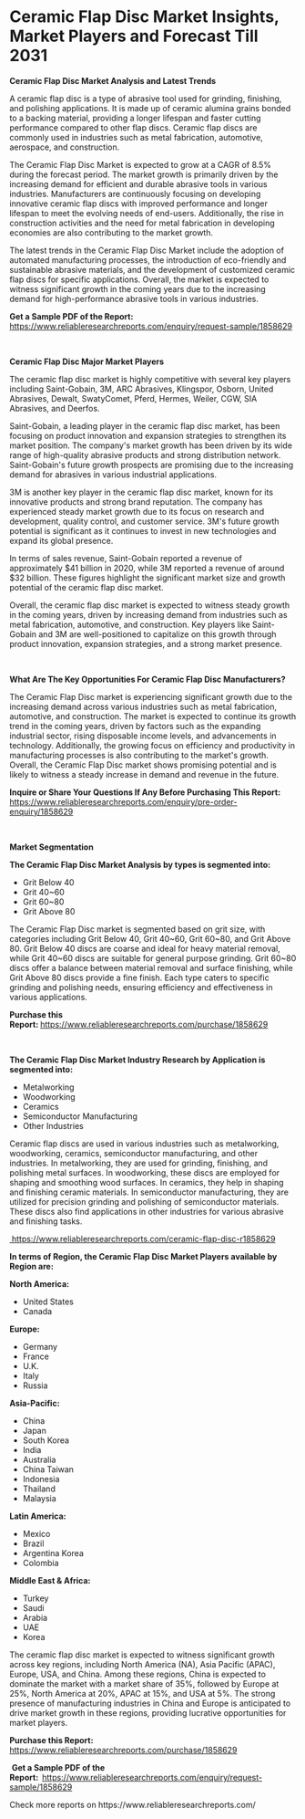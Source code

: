 <p><h1>Ceramic Flap Disc Market Insights, Market Players and Forecast Till 2031</h1></p><p><strong>Ceramic Flap Disc Market Analysis and Latest Trends</strong></p>
<p><p>A ceramic flap disc is a type of abrasive tool used for grinding, finishing, and polishing applications. It is made up of ceramic alumina grains bonded to a backing material, providing a longer lifespan and faster cutting performance compared to other flap discs. Ceramic flap discs are commonly used in industries such as metal fabrication, automotive, aerospace, and construction.</p><p>The Ceramic Flap Disc Market is expected to grow at a CAGR of 8.5% during the forecast period. The market growth is primarily driven by the increasing demand for efficient and durable abrasive tools in various industries. Manufacturers are continuously focusing on developing innovative ceramic flap discs with improved performance and longer lifespan to meet the evolving needs of end-users. Additionally, the rise in construction activities and the need for metal fabrication in developing economies are also contributing to the market growth.</p><p>The latest trends in the Ceramic Flap Disc Market include the adoption of automated manufacturing processes, the introduction of eco-friendly and sustainable abrasive materials, and the development of customized ceramic flap discs for specific applications. Overall, the market is expected to witness significant growth in the coming years due to the increasing demand for high-performance abrasive tools in various industries.</p></p>
<p><strong>Get a Sample PDF of the Report:&nbsp;</strong> <a href="https://www.reliableresearchreports.com/enquiry/request-sample/1858629">https://www.reliableresearchreports.com/enquiry/request-sample/1858629</a></p>
<p>&nbsp;</p>
<p><strong>Ceramic Flap Disc Major Market Players</strong></p>
<p><p>The ceramic flap disc market is highly competitive with several key players including Saint-Gobain, 3M, ARC Abrasives, Klingspor, Osborn, United Abrasives, Dewalt, SwatyComet, Pferd, Hermes, Weiler, CGW, SIA Abrasives, and Deerfos.</p><p>Saint-Gobain, a leading player in the ceramic flap disc market, has been focusing on product innovation and expansion strategies to strengthen its market position. The company's market growth has been driven by its wide range of high-quality abrasive products and strong distribution network. Saint-Gobain's future growth prospects are promising due to the increasing demand for abrasives in various industrial applications.</p><p>3M is another key player in the ceramic flap disc market, known for its innovative products and strong brand reputation. The company has experienced steady market growth due to its focus on research and development, quality control, and customer service. 3M's future growth potential is significant as it continues to invest in new technologies and expand its global presence.</p><p>In terms of sales revenue, Saint-Gobain reported a revenue of approximately $41 billion in 2020, while 3M reported a revenue of around $32 billion. These figures highlight the significant market size and growth potential of the ceramic flap disc market.</p><p>Overall, the ceramic flap disc market is expected to witness steady growth in the coming years, driven by increasing demand from industries such as metal fabrication, automotive, and construction. Key players like Saint-Gobain and 3M are well-positioned to capitalize on this growth through product innovation, expansion strategies, and a strong market presence.</p></p>
<p>&nbsp;</p>
<p><strong>What Are The Key Opportunities For Ceramic Flap Disc Manufacturers?</strong></p>
<p><p>The Ceramic Flap Disc market is experiencing significant growth due to the increasing demand across various industries such as metal fabrication, automotive, and construction. The market is expected to continue its growth trend in the coming years, driven by factors such as the expanding industrial sector, rising disposable income levels, and advancements in technology. Additionally, the growing focus on efficiency and productivity in manufacturing processes is also contributing to the market's growth. Overall, the Ceramic Flap Disc market shows promising potential and is likely to witness a steady increase in demand and revenue in the future.</p></p>
<p><strong>Inquire or Share Your Questions If Any Before Purchasing This Report:</strong> <a href="https://www.reliableresearchreports.com/enquiry/pre-order-enquiry/1858629">https://www.reliableresearchreports.com/enquiry/pre-order-enquiry/1858629</a></p>
<p>&nbsp;</p>
<p><strong>Market Segmentation</strong></p>
<p><strong>The Ceramic Flap Disc Market Analysis by types is segmented into:</strong></p>
<p><ul><li>Grit Below 40</li><li>Grit 40~60</li><li>Grit 60~80</li><li>Grit Above 80</li></ul></p>
<p><p>The Ceramic Flap Disc market is segmented based on grit size, with categories including Grit Below 40, Grit 40~60, Grit 60~80, and Grit Above 80. Grit Below 40 discs are coarse and ideal for heavy material removal, while Grit 40~60 discs are suitable for general purpose grinding. Grit 60~80 discs offer a balance between material removal and surface finishing, while Grit Above 80 discs provide a fine finish. Each type caters to specific grinding and polishing needs, ensuring efficiency and effectiveness in various applications.</p></p>
<p><strong>Purchase this Report:&nbsp;</strong><a href="https://www.reliableresearchreports.com/purchase/1858629">https://www.reliableresearchreports.com/purchase/1858629</a></p>
<p>&nbsp;</p>
<p><strong>The Ceramic Flap Disc Market Industry Research by Application is segmented into:</strong></p>
<p><ul><li>Metalworking</li><li>Woodworking</li><li>Ceramics</li><li>Semiconductor Manufacturing</li><li>Other Industries</li></ul></p>
<p><p>Ceramic flap discs are used in various industries such as metalworking, woodworking, ceramics, semiconductor manufacturing, and other industries. In metalworking, they are used for grinding, finishing, and polishing metal surfaces. In woodworking, these discs are employed for shaping and smoothing wood surfaces. In ceramics, they help in shaping and finishing ceramic materials. In semiconductor manufacturing, they are utilized for precision grinding and polishing of semiconductor materials. These discs also find applications in other industries for various abrasive and finishing tasks.</p></p>
<p><a href="https://www.reliableresearchreports.com/ceramic-flap-disc-r1858629">&nbsp;https://www.reliableresearchreports.com/ceramic-flap-disc-r1858629</a></p>
<p><strong>In terms of Region, the Ceramic Flap Disc Market Players available by Region are:</strong></p>
<p>
    <p> <strong> North America: </strong>
        <ul>
            <li>United States</li>
            <li>Canada</li>
        </ul>
        </p> 
    <p> <strong> Europe: </strong>
        <ul>
            <li>Germany</li>
            <li>France</li>
            <li>U.K.</li>
            <li>Italy</li>
            <li>Russia</li>
        </ul>
        </p> 
    <p> <strong> Asia-Pacific: </strong>
        <ul>
            <li>China</li>
            <li>Japan</li>
            <li>South Korea</li>
            <li>India</li>
            <li>Australia</li>
            <li>China Taiwan</li>
            <li>Indonesia</li>
            <li>Thailand</li>
            <li>Malaysia</li>
        </ul>
        </p> 
    <p> <strong> Latin America: </strong>
        <ul>
            <li>Mexico</li>
            <li>Brazil</li>
            <li>Argentina Korea</li>
            <li>Colombia</li>
        </ul>
        </p> 
    <p> <strong> Middle East & Africa: </strong>
        <ul>
            <li>Turkey</li>
            <li>Saudi</li>
            <li>Arabia</li>
            <li>UAE</li>
            <li>Korea</li>
        </ul>
    </p>
    </p>
<p><p>The ceramic flap disc market is expected to witness significant growth across key regions, including North America (NA), Asia Pacific (APAC), Europe, USA, and China. Among these regions, China is expected to dominate the market with a market share of 35%, followed by Europe at 25%, North America at 20%, APAC at 15%, and USA at 5%. The strong presence of manufacturing industries in China and Europe is anticipated to drive market growth in these regions, providing lucrative opportunities for market players.</p></p>
<p><strong>Purchase this Report: </strong><a href="https://www.reliableresearchreports.com/purchase/1858629">https://www.reliableresearchreports.com/purchase/1858629</a></p>
<p>&nbsp;<strong>Get a Sample PDF of the Report:&nbsp;&nbsp;</strong><a href="https://www.reliableresearchreports.com/enquiry/request-sample/1858629">https://www.reliableresearchreports.com/enquiry/request-sample/1858629</a></p>
<p><strong></strong></p>
<p>Check more reports on https://www.reliableresearchreports.com/</p>
